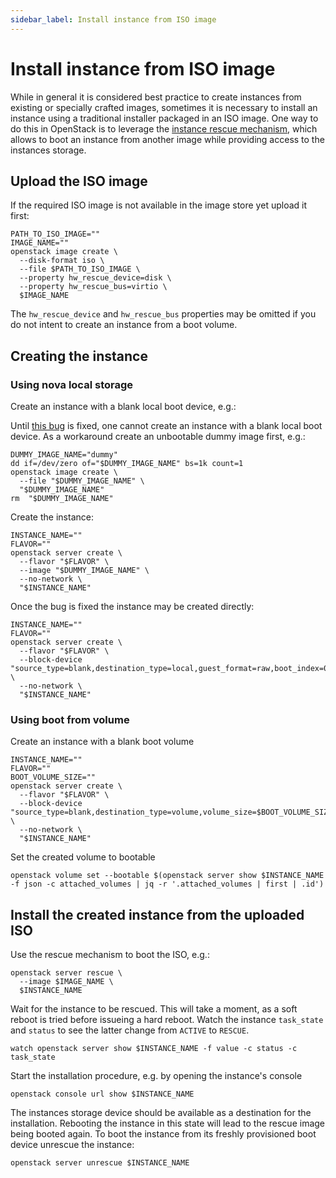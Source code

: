 ```yaml
---
sidebar_label: Install instance from ISO image
---
```


# Install instance from ISO image

While in general it is considered best practice to create instances from existing or specially crafted images, sometimes it is necessary to install an instance using a traditional installer packaged in an ISO image.
One way to do this in OpenStack is to leverage the [instance rescue mechanism](https://docs.openstack.org/nova/latest/user/rescue.html), which allows to boot an instance from another image while providing access to the instances storage.

## Upload the ISO image

If the required ISO image is not available in the image store yet upload it first:

```
PATH_TO_ISO_IMAGE=""
IMAGE_NAME=""
openstack image create \
  --disk-format iso \
  --file $PATH_TO_ISO_IMAGE \
  --property hw_rescue_device=disk \
  --property hw_rescue_bus=virtio \
  $IMAGE_NAME
```

The `hw_rescue_device` and `hw_rescue_bus` properties may be omitted if you do not intent to create an instance from a boot volume.

## Creating the instance

### Using nova local storage

Create an instance with a blank local boot device, e.g.:

Until [this bug](https://bugs.launchpad.net/nova/+bug/2090926) is fixed, one cannot create an instance with a blank local boot device. As a workaround create an unbootable dummy image first, e.g.:

```
DUMMY_IMAGE_NAME="dummy"
dd if=/dev/zero of="$DUMMY_IMAGE_NAME" bs=1k count=1
openstack image create \
  --file "$DUMMY_IMAGE_NAME" \
  "$DUMMY_IMAGE_NAME"
rm  "$DUMMY_IMAGE_NAME"
```

Create the instance:

```
INSTANCE_NAME=""
FLAVOR=""
openstack server create \
  --flavor "$FLAVOR" \
  --image "$DUMMY_IMAGE_NAME" \
  --no-network \
  "$INSTANCE_NAME"
```

Once the bug is fixed the instance may be created directly:

```
INSTANCE_NAME=""
FLAVOR=""
openstack server create \
  --flavor "$FLAVOR" \
  --block-device "source_type=blank,destination_type=local,guest_format=raw,boot_index=0" \
  --no-network \
  "$INSTANCE_NAME"
```

### Using boot from volume

Create an instance with a blank boot volume

```
INSTANCE_NAME=""
FLAVOR=""
BOOT_VOLUME_SIZE=""
openstack server create \
  --flavor "$FLAVOR" \
  --block-device "source_type=blank,destination_type=volume,volume_size=$BOOT_VOLUME_SIZE,boot_index=0" \
  --no-network \
  "$INSTANCE_NAME"
```

Set the created volume to bootable

```
openstack volume set --bootable $(openstack server show $INSTANCE_NAME -f json -c attached_volumes | jq -r '.attached_volumes | first | .id')
```

## Install the created instance from the uploaded ISO 

Use the rescue mechanism to boot the ISO, e.g.:

```
openstack server rescue \
  --image $IMAGE_NAME \
  $INSTANCE_NAME
```

Wait for the instance to be rescued. This will take a moment, as a soft reboot is tried before issueing a hard reboot.
Watch the instance `task_state` and `status` to see the latter change from `ACTIVE` to `RESCUE`.

```
watch openstack server show $INSTANCE_NAME -f value -c status -c task_state
```

Start the installation procedure, e.g. by opening the instance's console

```
openstack console url show $INSTANCE_NAME
```

The instances storage device should be available as a destination for the installation.
Rebooting the instance in this state will lead to the rescue image being booted again.
To boot the instance from its freshly provisioned boot device unrescue the instance:

```
openstack server unrescue $INSTANCE_NAME
```
